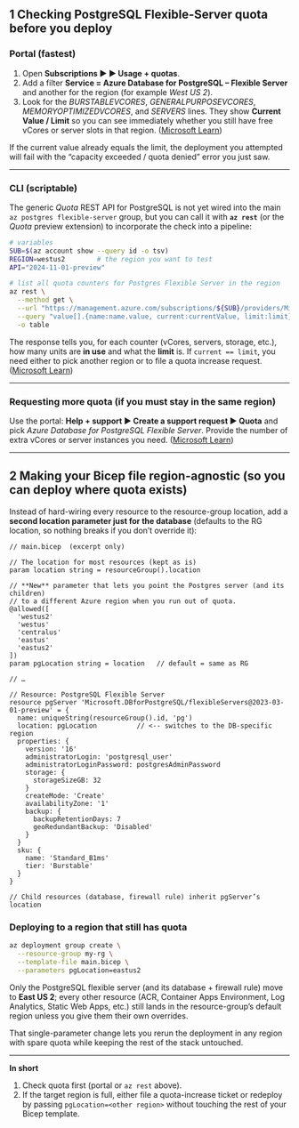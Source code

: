 ## 1  Checking PostgreSQL Flexible-Server quota **before you deploy**

### Portal (fastest)

1. Open **Subscriptions ▶ <your subscription> ▶ Usage + quotas**.
2. Add a filter **Service = Azure Database for PostgreSQL – Flexible Server** and another for the region (for example *West US 2*).
3. Look for the *BURSTABLEVCORES*, *GENERALPURPOSEVCORES*, *MEMORYOPTIMIZEDVCORES*, and *SERVERS* lines. They show **Current Value / Limit** so you can see immediately whether you still have free vCores or server slots in that region. ([Microsoft Learn][1])

If the current value already equals the limit, the deployment you attempted will fail with the “capacity exceeded / quota denied” error you just saw.

---

### CLI (scriptable)

The generic *Quota* REST API for PostgreSQL is not yet wired into the main `az postgres flexible-server` group, but you can call it with **`az rest`** (or the *Quota* preview extension) to incorporate the check into a pipeline:

```bash
# variables
SUB=$(az account show --query id -o tsv)
REGION=westus2        # the region you want to test
API="2024-11-01-preview"

# list all quota counters for Postgres Flexible Server in the region
az rest \
  --method get \
  --url "https://management.azure.com/subscriptions/${SUB}/providers/Microsoft.DBforPostgreSQL/locations/${REGION}/resourceType/flexibleServers/usages?api-version=${API}" \
  --query "value[].{name:name.value, current:currentValue, limit:limit}" \
  -o table
```

The response tells you, for each counter (vCores, servers, storage, etc.), how many units are **in use** and what the **limit** is. If `current == limit`, you need either to pick another region or to file a quota increase request. ([Microsoft Learn][2])

---

### Requesting more quota (if you must stay in the same region)

Use the portal: **Help + support ▶ Create a support request ▶ Quota** and pick *Azure Database for PostgreSQL Flexible Server*. Provide the number of extra vCores or server instances you need. ([Microsoft Learn][3])

---

## 2  Making your Bicep file region-agnostic (so you can deploy where quota exists)

Instead of hard-wiring every resource to the resource-group location, add a **second location parameter just for the database** (defaults to the RG location, so nothing breaks if you don’t override it):

```bicep
// main.bicep  (excerpt only)

// The location for most resources (kept as is)
param location string = resourceGroup().location

// **New** parameter that lets you point the Postgres server (and its children)
// to a different Azure region when you run out of quota.
@allowed([
  'westus2'
  'westus'
  'centralus'
  'eastus'
  'eastus2'
])
param pgLocation string = location   // default = same as RG

// …

// Resource: PostgreSQL Flexible Server
resource pgServer 'Microsoft.DBforPostgreSQL/flexibleServers@2023-03-01-preview' = {
  name: uniqueString(resourceGroup().id, 'pg')
  location: pgLocation          // <-- switches to the DB-specific region
  properties: {
    version: '16'
    administratorLogin: 'postgresql_user'
    administratorLoginPassword: postgresAdminPassword
    storage: {
      storageSizeGB: 32
    }
    createMode: 'Create'
    availabilityZone: '1'
    backup: {
      backupRetentionDays: 7
      geoRedundantBackup: 'Disabled'
    }
  }
  sku: {
    name: 'Standard_B1ms'
    tier: 'Burstable'
  }
}

// Child resources (database, firewall rule) inherit pgServer’s location
```

### Deploying to a region that still has quota

```bash
az deployment group create \
  --resource-group my-rg \
  --template-file main.bicep \
  --parameters pgLocation=eastus2
```

Only the PostgreSQL flexible server (and its database + firewall rule) move to **East US 2**; every other resource (ACR, Container Apps Environment, Log Analytics, Static Web Apps, etc.) still lands in the resource-group’s default region unless you give them their own overrides.

That single-parameter change lets you rerun the deployment in any region with spare quota while keeping the rest of the stack untouched.

---

**In short**

1. Check quota first (portal or `az rest` above).
2. If the target region is full, either file a quota-increase ticket or redeploy by passing `pgLocation=<other region>` without touching the rest of your Bicep template.

[1]: https://learn.microsoft.com/en-us/azure/postgresql/flexible-server/how-to-resolve-capacity-errors?utm_source=chatgpt.com "Azure Database for PostgreSQL flexible server - Learn Microsoft"
[2]: https://learn.microsoft.com/zh-cn/rest/api/postgresql/flexibleserver/quota-usages/list?view=rest-postgresql-flexibleserver-2024-11-01-preview&utm_source=chatgpt.com "Quota Usages - List - REST API (Azure PostgreSQL) | Microsoft Learn"
[3]: https://learn.microsoft.com/en-us/azure/postgresql/flexible-server/how-to-request-quota-increase?utm_source=chatgpt.com "How to request a quota increase - Azure Database for PostgreSQL ..."
